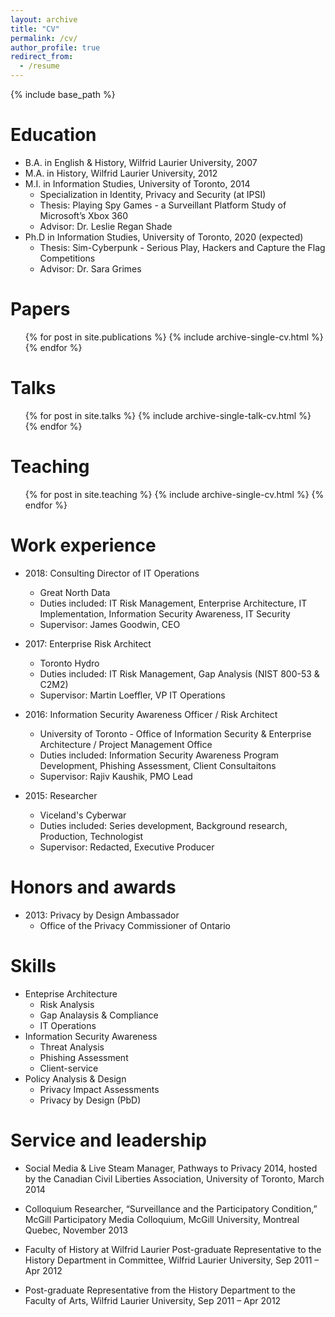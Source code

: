 ```yaml
---
layout: archive
title: "CV"
permalink: /cv/
author_profile: true
redirect_from:
  - /resume
---
```


{% include base_path %}

Education
======
* B.A. in English & History, Wilfrid Laurier University, 2007
* M.A. in History, Wilfrid Laurier University, 2012
* M.I. in Information Studies, University of Toronto, 2014
  * Specialization in Identity, Privacy and Security (at IPSI)
  * Thesis: Playing Spy Games - a Surveillant Platform Study of Microsoft’s Xbox 360
  * Advisor: Dr. Leslie Regan Shade
* Ph.D in Information Studies, University of Toronto, 2020 (expected)
  * Thesis:  Sim-Cyberpunk - Serious Play, Hackers and Capture the Flag Competitions
  * Advisor: Dr. Sara Grimes
  
Papers
======
  <ul>{% for post in site.publications %}
    {% include archive-single-cv.html %}
  {% endfor %}</ul>
  
Talks
======
  <ul>{% for post in site.talks %}
    {% include archive-single-talk-cv.html %}
  {% endfor %}</ul>
  
Teaching
======
  <ul>{% for post in site.teaching %}
    {% include archive-single-cv.html %}
  {% endfor %}</ul>

Work experience
======
* 2018: Consulting Director of IT Operations
  * Great North Data
  * Duties included: IT Risk Management, Enterprise Architecture, IT Implementation, Information Security Awareness, IT Security
  * Supervisor: James Goodwin, CEO

* 2017: Enterprise Risk Architect
  * Toronto Hydro
  * Duties included: IT Risk Management, Gap Analysis (NIST 800-53 & C2M2)
  * Supervisor: Martin Loeffler, VP IT Operations
  
* 2016: Information Security Awareness Officer / Risk Architect
  * University of Toronto - Office of Information Security & Enterprise Architecture / Project Management Office
  * Duties included: Information Security Awareness Program Development, Phishing Assessment, Client Consultaitons
  * Supervisor: Rajiv Kaushik, PMO Lead
  
* 2015: Researcher
  * Viceland's Cyberwar
  * Duties included: Series development, Background research, Production, Technologist
  * Supervisor: Redacted, Executive Producer
  
Honors and awards
======
* 2013: Privacy by Design Ambassador
  * Office of the Privacy Commissioner of Ontario
  
Skills
======
* Enteprise Architecture 
  * Risk Analysis
  * Gap Analaysis & Compliance
  * IT Operations
* Information Security Awareness
  * Threat Analysis
  * Phishing Assessment
  * Client-service 
* Policy Analysis & Design
  * Privacy Impact Assessments
  * Privacy by Design (PbD)

Service and leadership
======
* Social Media & Live Steam Manager, Pathways to Privacy 2014, hosted by the Canadian Civil Liberties Association, University of Toronto, March 2014

* Colloquium Researcher, “Surveillance and the Participatory Condition,” McGill Participatory Media Colloquium, McGill University, Montreal Quebec, November 2013

* Faculty of History at Wilfrid Laurier
Post-graduate Representative to the History Department in Committee, Wilfrid Laurier University, Sep 2011 – Apr 2012

* Post-graduate Representative from the History Department to the Faculty of Arts, Wilfrid Laurier University, Sep 2011 – Apr 2012

